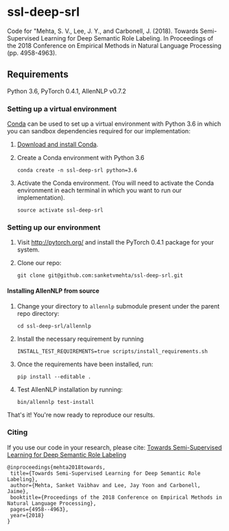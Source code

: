 # ssl-deep-srl
Code for "Mehta, S. V., Lee, J. Y., and Carbonell, J. (2018). Towards Semi-Supervised Learning for Deep Semantic Role Labeling. In Proceedings of the 2018 Conference on Empirical Methods in Natural Language Processing (pp. 4958-4963).

## Requirements
Python 3.6, PyTorch 0.4.1, AllenNLP v0.7.2

### Setting up a virtual environment

[Conda](https://conda.io/) can be used to set up a virtual environment
with Python 3.6 in which you can
sandbox dependencies required for our implementation:

1.  [Download and install Conda](https://conda.io/docs/download.html).

2.  Create a Conda environment with Python 3.6

    ```
    conda create -n ssl-deep-srl python=3.6
    ```

3.  Activate the Conda environment.  (You will need to activate the Conda environment in each terminal in which you want to run our implementation).

    ```
    source activate ssl-deep-srl
    ```

### Setting up our environment

1. Visit http://pytorch.org/ and install the PyTorch 0.4.1 package for your system.

2.  Clone our repo:

    ```
    git clone git@github.com:sanketvmehta/ssl-deep-srl.git
    ```
#### Installing AllenNLP from source

1.  Change your directory to ``allennlp`` submodule present under the parent repo directory:

    ```
    cd ssl-deep-srl/allennlp
    ```

2. Install the necessary requirement by running 

   ```
   INSTALL_TEST_REQUIREMENTS=true scripts/install_requirements.sh
   ```

3. Once the requirements have been installed, run:

   ```
   pip install --editable .
   ```

4. Test AllenNLP installation by running:

   ```
   bin/allennlp test-install
   ``` 
That's it! You're now ready to reproduce our results.

### Citing

If you use our code in your research, please cite: [Towards Semi-Supervised Learning for Deep Semantic Role Labeling](https://www.aclweb.org/anthology/D18-1538)  

   ```
   @inproceedings{mehta2018towards,
    title={Towards Semi-Supervised Learning for Deep Semantic Role Labeling},
    author={Mehta, Sanket Vaibhav and Lee, Jay Yoon and Carbonell, Jaime},
    booktitle={Proceedings of the 2018 Conference on Empirical Methods in Natural Language Processing},
    pages={4958--4963},
    year={2018}
   }
   ```

